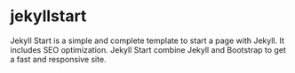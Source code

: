 # jekyllstart
Jekyll Start is a simple and complete template to start a page with Jekyll. It includes SEO optimization. Jekyll Start combine Jekyll and Bootstrap to get a fast and responsive site.

